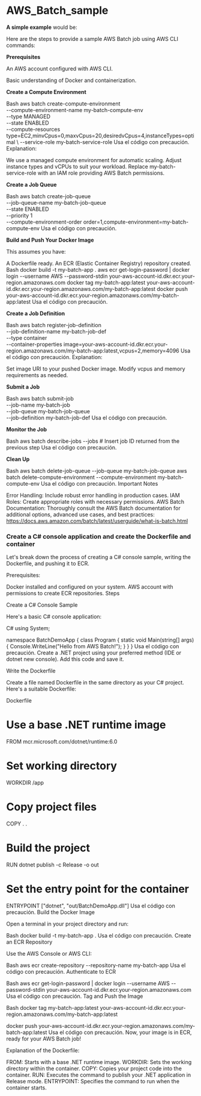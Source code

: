 # AWS_Batch_sample

**A simple example** would be:

Here are the steps to provide a sample AWS Batch job using AWS CLI commands:

**Prerequisites**

An AWS account configured with AWS CLI.

Basic understanding of Docker and containerization.

**Create a Compute Environment**

Bash
aws batch create-compute-environment \
    --compute-environment-name my-batch-compute-env \
    --type MANAGED \
    --state ENABLED \
    --compute-resources type=EC2,minvCpus=0,maxvCpus=20,desiredvCpus=4,instanceTypes=optimal \ 
    --service-role my-batch-service-role 
Usa el código con precaución.
Explanation:

We use a managed compute environment for automatic scaling.
Adjust instance types and vCPUs to suit your workload.
Replace my-batch-service-role with an IAM role providing AWS Batch permissions.


**Create a Job Queue**

Bash
aws batch create-job-queue \
    --job-queue-name my-batch-job-queue \
    --state ENABLED \
    --priority 1 \
    --compute-environment-order order=1,compute-environment=my-batch-compute-env 
Usa el código con precaución.

**Build and Push Your Docker Image**

This assumes you have:

A Dockerfile ready.
An ECR (Elastic Container Registry) repository created.
Bash
docker build -t my-batch-app .
aws ecr get-login-password | docker login --username AWS --password-stdin your-aws-account-id.dkr.ecr.your-region.amazonaws.com
docker tag my-batch-app:latest your-aws-account-id.dkr.ecr.your-region.amazonaws.com/my-batch-app:latest
docker push your-aws-account-id.dkr.ecr.your-region.amazonaws.com/my-batch-app:latest
Usa el código con precaución.

**Create a Job Definition**

Bash
aws batch register-job-definition \
    --job-definition-name my-batch-job-def \
    --type container \
    --container-properties image=your-aws-account-id.dkr.ecr.your-region.amazonaws.com/my-batch-app:latest,vcpus=2,memory=4096
Usa el código con precaución.
Explanation:

Set image URI to your pushed Docker image.
Modify vcpus and memory requirements as needed.

**Submit a Job**

Bash
aws batch submit-job \
    --job-name my-batch-job \
    --job-queue my-batch-job-queue \
    --job-definition my-batch-job-def
Usa el código con precaución.

**Monitor the Job**

Bash
aws batch describe-jobs --jobs <job-id>  # Insert job ID returned from the previous step
Usa el código con precaución.

**Clean Up**

Bash
aws batch delete-job-queue --job-queue my-batch-job-queue
aws batch delete-compute-environment --compute-environment my-batch-compute-env 
Usa el código con precaución.
Important Notes

Error Handling: Include robust error handling in production cases.
IAM Roles: Create appropriate roles with necessary permissions.
AWS Batch Documentation: Thoroughly consult the AWS Batch documentation for additional options, advanced use cases, and best practices: https://docs.aws.amazon.com/batch/latest/userguide/what-is-batch.html



### Create a C# console application and create the Dockerfile and container

Let's break down the process of creating a C# console sample, writing the Dockerfile, and pushing it to ECR.

Prerequisites:

Docker installed and configured on your system.
AWS account with permissions to create ECR repositories.
Steps

Create a C# Console Sample

Here's a basic C# console application:

C#
using System;

namespace BatchDemoApp
{
    class Program
    {
        static void Main(string[] args)
        {
            Console.WriteLine("Hello from AWS Batch!");
        }
    }
}
Usa el código con precaución.
Create a .NET project using your preferred method (IDE or dotnet new console). Add this code and save it.

Write the Dockerfile

Create a file named Dockerfile in the same directory as your C# project. Here's a suitable Dockerfile:

Dockerfile
# Use a base .NET runtime image
FROM mcr.microsoft.com/dotnet/runtime:6.0 

# Set working directory
WORKDIR /app

# Copy project files
COPY . .

# Build the project
RUN dotnet publish -c Release -o out

# Set the entry point for the container 
ENTRYPOINT ["dotnet", "out/BatchDemoApp.dll"] 
Usa el código con precaución.
Build the Docker Image

Open a terminal in your project directory and run:

Bash
docker build -t my-batch-app .
Usa el código con precaución.
Create an ECR Repository

Use the AWS Console or AWS CLI:

Bash
aws ecr create-repository --repository-name my-batch-app
Usa el código con precaución.
Authenticate to ECR

Bash
aws ecr get-login-password | docker login --username AWS --password-stdin your-aws-account-id.dkr.ecr.your-region.amazonaws.com
Usa el código con precaución.
Tag and Push the Image

Bash
docker tag my-batch-app:latest your-aws-account-id.dkr.ecr.your-region.amazonaws.com/my-batch-app:latest

docker push your-aws-account-id.dkr.ecr.your-region.amazonaws.com/my-batch-app:latest
Usa el código con precaución.
Now, your image is in ECR, ready for your AWS Batch job!

Explanation of the Dockerfile:

FROM: Starts with a base .NET runtime image.
WORKDIR: Sets the working directory within the container.
COPY: Copies your project code into the container.
RUN: Executes the command to publish your .NET application in Release mode.
ENTRYPOINT: Specifies the command to run when the container starts.

